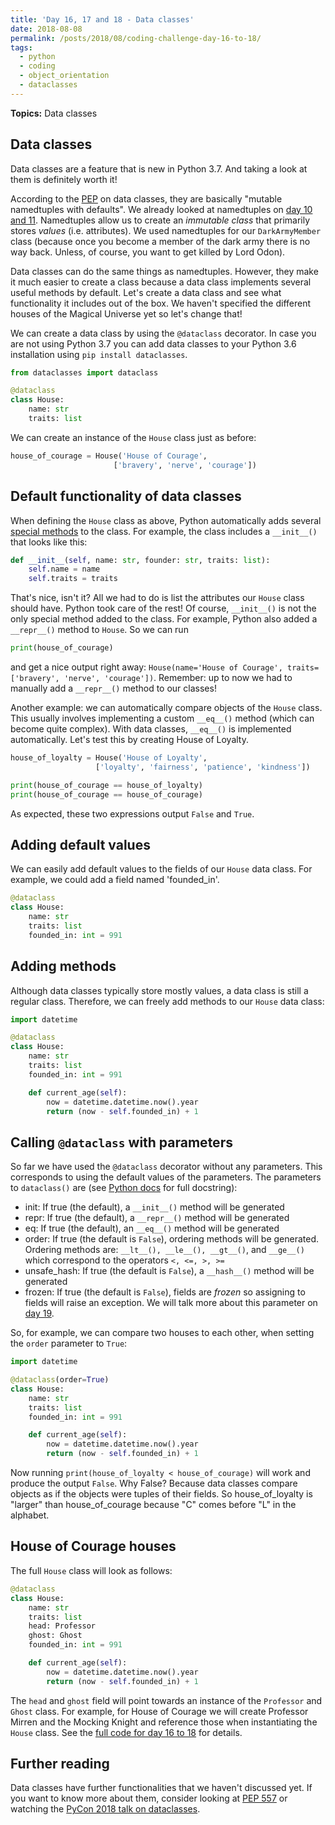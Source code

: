 ```yaml
---
title: 'Day 16, 17 and 18 - Data classes'
date: 2018-08-08
permalink: /posts/2018/08/coding-challenge-day-16-to-18/
tags:
  - python
  - coding
  - object_orientation
  - dataclasses
---
```


**Topics:** Data classes

## Data classes

Data classes are a feature that is new in Python 3.7. And taking a look at them is definitely worth it!

According to the [PEP](https://www.python.org/dev/peps/pep-0557/) on data classes, they are basically "mutable namedtuples with defaults". We already looked at namedtuples on [day 10 and 11](http://www.alpopkes.com/posts/2018/08/coding-challenge-day-10-and-11/). Namedtuples allow us to create an *immutable class* that primarily stores *values* (i.e. attributes). We used namedtuples for our ```DarkArmyMember``` class (because once you become a member of the dark army there is no way back. Unless, of course, you want to get killed by Lord Odon).    
    
Data classes can do the same things as namedtuples. However, they make it much easier to create a class because a data class implements several useful methods by default. Let's create a data class and see what functionality it includes out of the box. We haven't specified the different houses of the Magical Universe yet so let's change that!

We can create a data class by using the ```@dataclass``` decorator. In case you are not using Python 3.7 you can add data classes to your Python 3.6 installation using ```pip install dataclasses```.

```python
from dataclasses import dataclass

@dataclass
class House:
    name: str
    traits: list
```

We can create an instance of the ```House``` class just as before:

```python
house_of_courage = House('House of Courage',
                       ['bravery', 'nerve', 'courage'])
```

## Default functionality of data classes

When defining the ```House``` class as above, Python automatically adds several [special methods](https://docs.python.org/3/glossary.html#term-special-method) to the class. For example, the class includes a ```__init__()``` that looks like this:

```python
def __init__(self, name: str, founder: str, traits: list):
    self.name = name
    self.traits = traits
```

That's nice, isn't it? All we had to do is list the attributes our ```House``` class should have. Python took care of the rest! Of course, ```__init__()``` is not the only special method added to the class. For example, Python also added a ```__repr__()``` method to ```House```. So we can run 

```python
print(house_of_courage)
```

and get a nice output right away: ```House(name='House of Courage', traits=['bravery', 'nerve', 'courage'])```. Remember: up to now we had to manually add a ```__repr__()``` method to our classes!   
   
Another example: we can automatically compare objects of the ```House``` class. This usually involves implementing a custom ```__eq__()``` method (which can become quite complex). With data classes, ```__eq__()``` is implemented automatically. Let's test this by creating House of Loyalty.

```python
house_of_loyalty = House('House of Loyalty',
                   ['loyalty', 'fairness', 'patience', 'kindness'])

print(house_of_courage == house_of_loyalty)
print(house_of_courage == house_of_courage)
```

As expected, these two expressions output ```False``` and ```True```. 


## Adding default values

We can easily add default values to the fields of our ```House``` data class. For example, we could add a field named 'founded_in'. 

```python
@dataclass
class House:
    name: str
    traits: list
    founded_in: int = 991
```

## Adding methods

Although data classes typically store mostly values, a data class is still a regular class. Therefore, we can freely add methods to our ```House``` data class:

```python
import datetime

@dataclass
class House:
    name: str
    traits: list
    founded_in: int = 991

    def current_age(self):
        now = datetime.datetime.now().year
        return (now - self.founded_in) + 1
```

## Calling ```@dataclass``` with parameters

So far we have used the ```@dataclass``` decorator without any parameters. This corresponds to using the default values of the parameters. The parameters to ```dataclass()``` are (see [Python docs](https://docs.python.org/3/library/dataclasses.html) for full docstring):    
   
- init: If true (the default), a ```__init__()``` method will be generated   
- repr: If true (the default), a ```__repr__()``` method will be generated   
- eq: If true (the default), an ```__eq__()``` method will be generated   
- order: If true (the default is ```False```), ordering methods will be generated. Ordering methods are: ```__lt__(), __le__(), __gt__()```, and ```__ge__()``` which correspond to the operators ```<, <=, >, >= ```   
- unsafe_hash: If true (the default is ```False```), a ```__hash__()``` method will be generated   
- frozen: If true (the default is ```False```), fields are *frozen* so assigning to fields will raise an exception. We will talk more about this parameter on [day 19](http://www.alpopkes.com/posts/2018/08/coding-challenge-day-19/).     
   
So, for example, we can compare two houses to each other, when setting the ```order``` parameter to ```True```:

```python
import datetime

@dataclass(order=True)
class House:
    name: str
    traits: list
    founded_in: int = 991

    def current_age(self):
        now = datetime.datetime.now().year
        return (now - self.founded_in) + 1
```

Now running ```print(house_of_loyalty < house_of_courage)``` will work and produce the output ```False```. Why False? Because data classes compare objects as if the objects were tuples of their fields. So house_of_loyalty is "larger" than house_of_courage because "C" comes before "L" in the alphabet.


## House of Courage houses

The full ```House``` class will look as follows: 

```python
@dataclass
class House:
    name: str
    traits: list
    head: Professor
    ghost: Ghost
    founded_in: int = 991

    def current_age(self):
        now = datetime.datetime.now().year
        return (now - self.founded_in) + 1
```

The ```head``` and ```ghost``` field will point towards an instance of the ```Professor``` and ```Ghost``` class. For example, for House of Courage we will create Professor Mirren and the Mocking Knight and reference those when instantiating the ```House``` class. See the [full code for day 16 to 18](https://github.com/zotroneneis/cleon_potter_universe/blob/master/code_per_day/day_16_to_18.py) for details.



## Further reading

Data classes have further functionalities that we haven't discussed yet. If you want to know more about them, consider looking at [PEP 557](https://www.python.org/dev/peps/pep-0557/) or watching the [PyCon 2018 talk on dataclasses](https://www.youtube.com/watch?v=T-TwcmT6Rcw).

